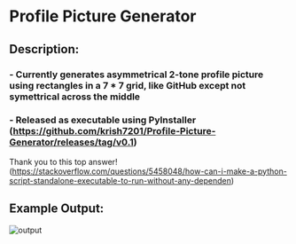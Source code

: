 # Profile Picture Generator
## Description:
### - Currently generates asymmetrical 2-tone profile picture using rectangles in a 7 * 7 grid, like GitHub except not symettrical across the middle
### - Released as executable using PyInstaller (https://github.com/krish7201/Profile-Picture-Generator/releases/tag/v0.1)

Thank you to this top answer! (https://stackoverflow.com/questions/5458048/how-can-i-make-a-python-script-standalone-executable-to-run-without-any-dependen)

## Example Output:
![output](https://github.com/user-attachments/assets/c0403190-c1cb-4618-8766-ffa566b0349b)
